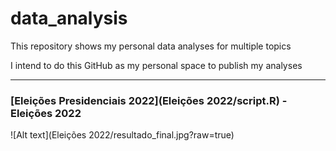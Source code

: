 # data_analysis
This repository shows my personal data analyses for multiple topics

I intend to do this GitHub as my personal space to publish my analyses

_______
### [Eleições Presidenciais 2022](Eleições 2022/script.R) - Eleições 2022

![Alt text](Eleições 2022/resultado_final.jpg?raw=true)
